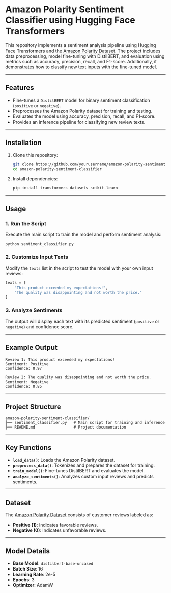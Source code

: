 # Amazon Polarity Sentiment Classifier using Hugging Face Transformers

This repository implements a sentiment analysis pipeline using Hugging Face Transformers and the [Amazon Polarity Dataset](https://huggingface.co/datasets/amazon_polarity). The project includes data preprocessing, model fine-tuning with DistilBERT, and evaluation using metrics such as accuracy, precision, recall, and F1-score. Additionally, it demonstrates how to classify new text inputs with the fine-tuned model.

---

## Features

- Fine-tunes a `DistilBERT` model for binary sentiment classification (`positive` or `negative`).
- Preprocesses the Amazon Polarity dataset for training and testing.
- Evaluates the model using accuracy, precision, recall, and F1-score.
- Provides an inference pipeline for classifying new review texts.

---

## Installation

1. Clone this repository:
   ```bash
   git clone https://github.com/yourusername/amazon-polarity-sentiment-classifier.git
   cd amazon-polarity-sentiment-classifier
   ```

2. Install dependencies:
   ```bash
   pip install transformers datasets scikit-learn
   ```

---

## Usage

### 1. Run the Script
Execute the main script to train the model and perform sentiment analysis:
```bash
python sentiment_classifier.py
```

### 2. Customize Input Texts
Modify the `texts` list in the script to test the model with your own input reviews:
```python
texts = [
    "This product exceeded my expectations!",
    "The quality was disappointing and not worth the price."
]
```

### 3. Analyze Sentiments
The output will display each text with its predicted sentiment (`positive` or `negative`) and confidence score.

---

## Example Output

```plaintext
Review 1: This product exceeded my expectations!
Sentiment: Positive
Confidence: 0.97

Review 2: The quality was disappointing and not worth the price.
Sentiment: Negative
Confidence: 0.85
```

---

## Project Structure

```
amazon-polarity-sentiment-classifier/
├── sentiment_classifier.py   # Main script for training and inference
├── README.md                 # Project documentation
```

---

## Key Functions

- **`load_data()`**: Loads the Amazon Polarity dataset.
- **`preprocess_data()`**: Tokenizes and prepares the dataset for training.
- **`train_model()`**: Fine-tunes DistilBERT and evaluates the model.
- **`analyze_sentiments()`**: Analyzes custom input reviews and predicts sentiments.

---

## Dataset

The [Amazon Polarity Dataset](https://huggingface.co/datasets/amazon_polarity) consists of customer reviews labeled as:
- **Positive (1)**: Indicates favorable reviews.
- **Negative (0)**: Indicates unfavorable reviews.

---

## Model Details

- **Base Model**: `distilbert-base-uncased`
- **Batch Size**: 16
- **Learning Rate**: 2e-5
- **Epochs**: 3
- **Optimizer**: AdamW
